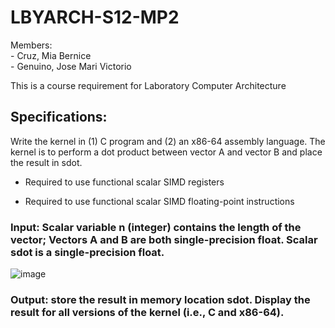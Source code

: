 # LBYARCH-S12-MP2  
Members: <br />- Cruz, Mia Bernice<br />- Genuino, Jose Mari Victorio

This is a course requirement for Laboratory Computer Architecture

## Specifications:

Write the kernel in (1) C program and (2) an x86-64 assembly language.  The kernel is to perform a dot product between vector A and vector B and place the result in sdot.

* Required to use functional scalar SIMD registers

* Required to use functional scalar SIMD floating-point instructions

### Input: Scalar variable n (integer) contains the length of the vector;  Vectors A and B are both single-precision float. Scalar sdot is a single-precision float.

![image](https://github.com/GenuinoVitto/LBYARCH-MP2/assets/118496929/3b5794c0-0099-4b71-aa46-b635ed808947)

### Output: store the result in memory location sdot.  Display the result for all versions of the kernel (i.e., C and  x86-64).
